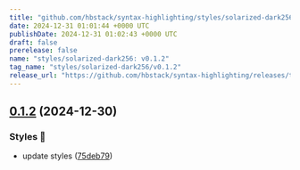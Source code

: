 ```yaml
---
title: "github.com/hbstack/syntax-highlighting/styles/solarized-dark256/v0.1.2"
date: 2024-12-31 01:01:44 +0000 UTC
publishDate: 2024-12-31 01:02:43 +0000 UTC
draft: false
prerelease: false
name: "styles/solarized-dark256: v0.1.2"
tag_name: "styles/solarized-dark256/v0.1.2"
release_url: "https://github.com/hbstack/syntax-highlighting/releases/tag/styles/solarized-dark256/v0.1.2"
---
```


## [0.1.2](https://github.com/hbstack/syntax-highlighting/compare/styles/solarized-dark256/v0.1.1...styles/solarized-dark256/v0.1.2) (2024-12-30)


### Styles 🎨

* update styles ([75deb79](https://github.com/hbstack/syntax-highlighting/commit/75deb79773c00a91668118f44e1ffcf018513cd9))
